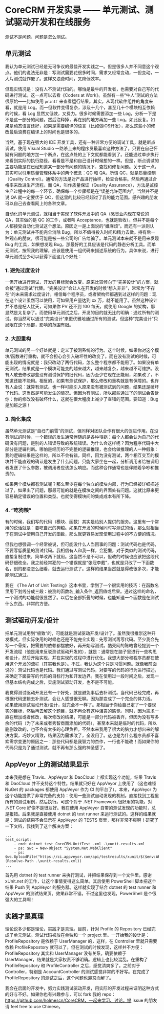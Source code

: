 # CoreCRM 开发实录 —— 单元测试、测试驱动开发和在线服务

测试不是问题，问题是怎么测试。

## 单元测试

我认为单元测试已经是无可争议的最佳开发实践之一。但是很多人并不同意这个观点。他们的说法无非是：写测试需要花很多时间，需求又经常变动，一但变动，一大片测试就作废了。这样又浪费时间，又降低效率。

但现实情况是：没有人不测试代码的。哪怕是最牛的开发者，也需要对自己写的代码进行测试。这一点可以去看《Coders at Work》。虽然有一些“牛人”测试的方法很原始——比如使用 `printf` 来查看运行结果。其实，从现代软件组件的角度来看，就是用 Log。而一但软件变得复杂，涉及十几个，甚至几十个模块相互依赖的时候，看 Log 显然又低效，又费力。很多时候需要添加一些 Log，分析一下是不是这一部分的问题，然后注释掉，再在别的地方再加一些 Log。如此反复。如果是动态语言还好，如果是需要编译的语言（比如做iOS开发），那么这些小的修改最后浪费在编译上的时间也是很多的。

当然，基于现在强大的 IDE 开发工具，还有一种非常方便的调试工具，就是断点调试。使用 Visual Studio 一路杀上来的程序员最喜欢这种方法了。只要在自己怀疑有问题的地方加一个断点，在这点处的上下文就都能看到了。还能通过单步执行来看到实际的执行路径，看看是不是和自己设计时候想的一样。但是，断点调试的主要功能是在已经知道某一部分有问题的情况下，查找和修复问题。关于这一点，其实可以引用质量管理体系中的两个概念：QC 和 QA。所谓 QC，就是质量控制（Quality Control）。通常的方法是对产品进行抽样，检查合格率。然后再通过合格率来改进生产流程。而 QA，叫作质量保证（Quality Assurance），方法是监控生产过程中的每一个环节，确保每一个步骤都是在“误差允许范围内”。当然并不是说 QA 就一定要优于 QC，但这里的比较已经超过了我的能力范围。感兴趣的朋友可以自己去查看网上的各种文章。

自动化的单元测试，就相当于实现了软件开发中的 QA（感觉业内现在常说的 QA，其实做的是 QC 的工作，或者叫 Acceptance，也就是验收）。但并不是每个人都接受自动化测试这个想法。原因之一是上面说的“嫌麻烦”。而还有一派则认为：单元测试并不能完全消除 Bug，所以不值得投入时间和精力去做。持有后一种观点的朋友，很可能是被一些公司的广告给骗了。单元测试本来就不是用来发现 Bug 的工具，如果想发现 Bug，那最好的工具应该是代码的静态分析工具。而单元测试，按照我的理解，应该是使用一组代码来描述系统的行为。具体来说，进行单元测试至少可以获得下面这几个好处：

### 1. 避免过度设计

一但开始进行测试，开发的目标就会改变。原来比较倾向于“完美设计”的方案，就会被“通过测试”代替。“完美设计”会让人在开发的时候“想入非非”，常常为“不存在”的未来需求过度设计。相信每个程序员，或者架构师都遇到过这样的问题：现在这个设计虽然可以使用，可如果用户量达到 xx 万，就不能用了。虽然这种设计并不总是杞人忧天，可如果你 PV 还不到 100 每天，就使用 Google 的架构，那显然是太复杂了。而使用单元测试之后，开发的目的就无比的明确：通过所有的测试。你当然可以通过“完美设计”来更优雅地通过所有的测试。但这种“完美设计”只局限在这个局部，影响的范围有限。

### 2. 大胆重构

单元测试的另一个好处就是：定义了被测系统的行为。这个时候，如果你对这个模块/函数进行重构，就不会担心会引入破坏性的改变了。而在没有测试的时候，可能出现的情况就是：我只改动了两行代码，怎么整个程序都不能用了。如果没有单元测试，结果就是一个模块可能变的越来越大，越来越复杂，越来越不可维护。没有人敢去修改那些没有测试保护的旧代码，因为至少它现在还能用，如果改了，不知道还能不能用。相反的，如果有测试保护，那么修改和重构就是有保障的。也许有人会说：就算有测试，也一样可能引入原来没有被测试到的问题，结果还是破坏了代码。这当然是可能发生的情况。但因为有测试，所以那些通过了的测试会告诉你：你的修改没有破坏什么，这就在很大程度上减少了查错的范围。要知道：Bug 是加班之源！

### 3. 简化集成

虽然单元测试是“自扫门前雪”的测试，但同样对团队合作有很大的促进作用。在没有测试的时候，一个错误的发生通常伴随的是各种甩锅：每个人都会认为自己的代码没有问题，是别的人错误导致的系统错误。为什么会这样呢？因为程序代码中大部分是逻辑判断。哪怕是经历的不完整的逻辑推理，也会给做推理的人一种假象：我的逻辑结果是这样的，所以不会有错。同样，因为没有测试，两个相互交互的模块并不能直观的确认是发生了什么问题，只能大家坐在一起，分析调用者给被调用者发送了什么参数，被调用者应该怎么响应。而这种合作通常也是伴随着争吵和推责的。

如果两个模块都有测试呢？那么至少在每个独立的模块内部，行为已经被详细描述过了，如果出了问题，那最可能的就是在模块之间的界面处有问题。这就比原来更容易确定错误的位置和类型。也就使得模块间的集成成本有所下降。

### 4. “吃狗粮”

有的时候，我们写的代码（模块、函数）其实是给别人提供的服务。这里有一个常用的说话就是：要吃自己的狗粮。如果在开发的时候同时写测试的话，那么就相当于在测试中使用自己开发的函数，那么就更容易发现使用过程中的不方便的情况。

但我也想强调一个经常被说，但可能没什么人当回事的问题：测试代码也是代码，不要写低质量的测试代码。我相信有人和我一样，会犯懒，对于类似的测试代码，直接复制过来，简单改两下就用。这当然不是不可以，但改的时候也应该把这段代码仔细改全。我之前经常犯的一个错误就是“张冠李戴”，也就是只改了一下函数名，别的都没怎么细看，就去运行测试了。这样的结果当然就是得改很多次，才能能测试通过。

我在 《The Art of Unit Testing》这本书里，学到了一个很实用的技巧：在函数名里用下划线分成三段：被测的函数名\_输入条件\_返回值或后果。通过这样的命名，一个测试的功能就很显然了。以后在全部折叠的时候，也能知道一个函数是在测试什么东西。非常的方便。

## 测试驱动开发/设计

把单元测试用到“极致”的，可能就是测试驱动开发/设计了。虽然我很推崇这种开发模式，但实际使用的时候也还是不能完全实现：先写测试再写代码。至少我会先写一个骨架，把需要的依赖都摆放好，再开始写测试。酷壳网的陈皓曾经提到一个开发流程（他是用来反驳测试驱动开发的），就是：通常是在脑子里进行一些构思和设计，然后开始实现，并在实现的过程中进行优化。我想大部分和程序员都在使用这个开发的流程（其实我也是）。不过，我认为这个只是习惯问题。就像我前面说的：测试代码也是代码。我们通过写测试代码，对要写的代码的行为进行描述，来确定下面要写的代码的目标行为和开发边界。我在使用过一段时间之后，发现一但基本结构完成之后，实施测试驱动开发，也不是不可能。

我觉得测试驱动开发还有一个好处，就是避免事后去补测试。当代码已经完成，再根据代码逻辑去补测试，会让人感觉很无聊。因为那变成了一个完全的体力活。 如果使用测试驱动开发/设计，就完全不一样了。那相当于你给自己定了一个要现实的目标，然后再去解这个题目，就不再全有这种沮丧的感觉。同时，因为需求一直在增加或者修改，每次修改的结果，可能是一部分代码被丢弃，但因为没有写多余的代码（为了未来或者秀智商而添加的代码），甚至本来就是临时的代码，所以删删改改的，也不会有太多的心理负担。不然本来我用了很大的脑力才想出来的解决方案，巧妙又精致，结果因为需求改了，全没用了。这也是为什么程序员都不喜欢需求变更的原因之一：那些代码都是我智力的杰作，一行也不能改！而如果你的代码只是为了通过测试，就不再有那么强的神圣感了。

## AppVeyor 上的测试结果显示

本来我是想在 Travis、AppVeyor 和 DaoCloud 上都实现这个功能，结果 Travis 和 DaoCloud 并不支持这个特性。结果就只好在 AppVeyor 上使用了（这也难怪 NuGet 的 packages 都使用 AppVeyor 作为 CI 的平台了）。本来，AppVeyor 为这个功能提供了非常完备的支持：使用一些测试自动发现的机制，直接找到工程里所有的测试用例，然后执行。可这个对于 .NET Framework 很好用的功能，对 .NET Core 好像不是很友好。我在使用 AppVeyor 自带的测试发现的功能时，总是报错。后来我是直接使用 dotnet 的 test runner 来运行测试的。这样的结果就是：测试的结果不会显示在 AppVeyor 的 TESTS 页里，那样非常不爽啊！研究了一下文档，我找到了这个解决方案：

    ...
    test_script:
        - cmd: dotnet test CoreCRM.UnitTest -xml .\xunit-results.xml
        - ps: $wc = New-Object "System.Net.WebClient"
        - ps: $wc.UploadFile("https://ci.appveyor.com/api/testresults/xunit/$($env:APPVEYOR_JOB_ID)", (Resolve-Path .\xunit-results.xml))
    ...

首先用 dotnet 的 test runner 来执行测试，并把结果保存到一个文件里。感谢 xUnit.net 的工作，让这个事情变得这么简单。其后使用 PowerShell 脚本把这个结果 Push 到 AppVeyor 的服务器。这样就实现了结合 dotnet 的 test runner 和 AppVeyor 的测试结果页。效果非常不错。不过这里也发现，PowerShell 是个很强大的工具啊！

## 实践才是真理

理论说多少都是理论，实践才是真理。目前，针对 Profile 的 Repository 已经完成了单元测试。测试代码被放在单独和一个 project 里。一开始我的设计是：ProfileRepository 是依赖于 UserManager 的，这样，在 Controller 里就只需要依赖 ProfileRepostory 就可以了。但在测试的时候发现，这样并不方便：ProfileRepository 其实和 UserManager 没有关系，确要依赖于 UserManager，结果就是大家权责不够明确。逻辑上也比较混乱。在重构了 ProfileRepository 和 ProfileController 之后，感觉清爽多了。之前对于 Controller，特别是 AccountController 的测试感觉非常的不好写。在完成了 ProfileRepository 的测试之后，这个问题也迎刃而解了。

我会在后面的开发中，努力实践测试驱动开发，用实际的开发过程来证明这种方式的好与不好。如果你也有兴趣参与，可以 fork 我的 repo：https://github.com/holmescn/CoreCRM，一起来学习、讨论。提 issue 的朋友请 feel free to use Chinese。
